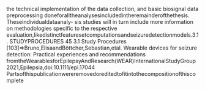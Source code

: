 the technical implementation of the data collection, and basic biosignal data preprocessing
doneforalltheanalysesincludedintheremainderofthethesis. Theseindividualdataanaly-
sis studies will in turn include more information on methodologies specific to the respective
evaluation,likedistinctfeaturesetcomputationsandseizuredetectionmodels.3.1. STUDYPROCEDURES 45
3.1 Study Procedures
[103]⇒Bruno,ElisaandBöttcher,Sebastian,etal.
Wearable devices for seizure detection: Practical experiences and recommendations
fromtheWearablesforEpilepsyAndResearch(WEAR)InternationalStudyGroup
2021,Epilepsia,doi:10.1111/epi.17044
Partsofthispublicationwereremovedoreditedtofitintothecompositionofthiscomplete